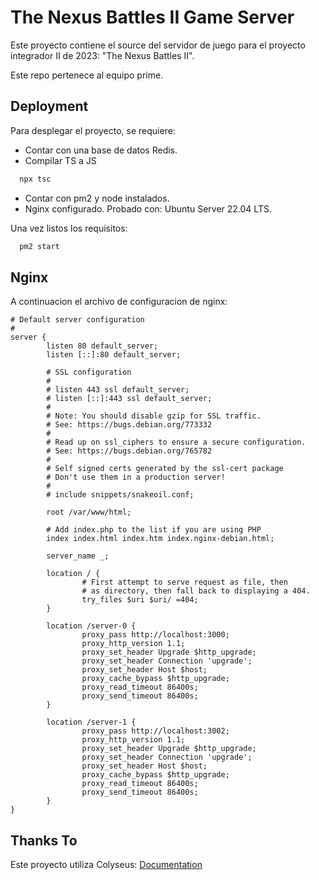 
# The Nexus Battles II Game Server

Este proyecto contiene el source del servidor de juego para el proyecto integrador
II de 2023: "The Nexus Battles II".

Este repo pertenece al equipo prime.




## Deployment

Para desplegar el proyecto, se requiere:
- Contar con una base de datos Redis.
- Compilar TS a JS
```bash
  npx tsc
```
- Contar con pm2 y node instalados.
- Nginx configurado. Probado con: Ubuntu Server 22.04 LTS.

Una vez listos los requisitos:

```bash
  pm2 start
```

## Nginx

A continuacion el archivo de configuracion de nginx:

```
# Default server configuration
#
server {
        listen 80 default_server;
        listen [::]:80 default_server;

        # SSL configuration
        #
        # listen 443 ssl default_server;
        # listen [::]:443 ssl default_server;
        #
        # Note: You should disable gzip for SSL traffic.
        # See: https://bugs.debian.org/773332
        #
        # Read up on ssl_ciphers to ensure a secure configuration.
        # See: https://bugs.debian.org/765782
        #
        # Self signed certs generated by the ssl-cert package
        # Don't use them in a production server!
        #
        # include snippets/snakeoil.conf;

        root /var/www/html;

        # Add index.php to the list if you are using PHP
        index index.html index.htm index.nginx-debian.html;

        server_name _;

        location / {
                # First attempt to serve request as file, then
                # as directory, then fall back to displaying a 404.
                try_files $uri $uri/ =404;
        }

        location /server-0 {
                proxy_pass http://localhost:3000;
                proxy_http_version 1.1;
                proxy_set_header Upgrade $http_upgrade;
                proxy_set_header Connection 'upgrade';
                proxy_set_header Host $host;
                proxy_cache_bypass $http_upgrade;
                proxy_read_timeout 86400s;
                proxy_send_timeout 86400s;
        }

        location /server-1 {
                proxy_pass http://localhost:3002;
                proxy_http_version 1.1;
                proxy_set_header Upgrade $http_upgrade;
                proxy_set_header Connection 'upgrade';
                proxy_set_header Host $host;
                proxy_cache_bypass $http_upgrade;
                proxy_read_timeout 86400s;
                proxy_send_timeout 86400s;
        }
}
```

## Thanks To

Este proyecto utiliza Colyseus: [Documentation](http://docs.colyseus.io/)